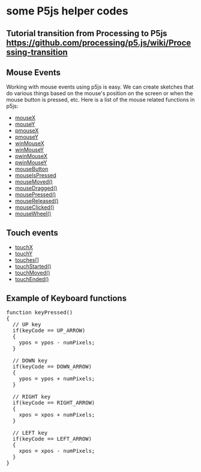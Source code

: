 # some P5js helper codes
## Tutorial transition from Processing to P5js https://github.com/processing/p5.js/wiki/Processing-transition

## Mouse Events
Working with mouse events using p5js is easy. We can create sketches that do various things based on the mouse's position on the screen or when the mouse button is pressed, 
etc. Here is a list of the mouse related functions in p5js:
<ul> 
	<li><a href="http://p5js.org/reference/#/p5/mouseX">mouseX</a></li>
	<li><a href="http://p5js.org/reference/#/p5/mouseY">mouseY</a></li>
	<li><a href="http://p5js.org/reference/#/p5/pmouseX">pmouseX</a></li>
	<li><a href="http://p5js.org/reference/#/p5/pmouseY">pmouseY</a></li>
	<li><a href="http://p5js.org/reference/#/p5/winMouseX">winMouseX</a></li>
	<li><a href="http://p5js.org/reference/#/p5/winMouseY">winMouseY</a></li>
	<li><a href="http://p5js.org/reference/#/p5/pwinMouseX">pwinMouseX</a></li>
	<li><a href="http://p5js.org/reference/#/p5/pwinMouseY">pwinMouseY</a></li>
	<li><a href="http://p5js.org/reference/#/p5/mouseButton">mouseButton</a></li>
	<li><a href="http://p5js.org/reference/#/p5/mouseIsPressed">mouseIsPressed</a></li>
	<li><a href="http://p5js.org/reference/#/p5/mouseMoved">mouseMoved()</a></li>
	<li><a href="http://p5js.org/reference/#/p5/mouseDragged">mouseDragged()</a></li>
	<li><a href="http://p5js.org/reference/#/p5/mousePressed">mousePressed()</a></li>
	<li><a href="http://p5js.org/reference/#/p5/mouseReleased">mouseReleased()</a></li>
	<li><a href="http://p5js.org/reference/#/p5/mouseClicked">mouseClicked()</a></li>
	<li><a href="http://p5js.org/reference/#/p5/mouseWheel">mouseWheel()</a></li>
</ul>

## Touch events
<ul>
	<li><a href="http://p5js.org/reference/#/p5/touchX">touchX</a></li>
	<li><a href="http://p5js.org/reference/#/p5/touchY">touchY</a></li>
    <li><a href="http://p5js.org/reference/#/p5/touches[]">touches[]</a></li>
    <li><a href="http://p5js.org/reference/#/p5/touchStarted">touchStarted()</a></li>
    <li><a href="http://p5js.org/reference/#/p5/touchMoved">touchMoved()</a></li>
    <li><a href="http://p5js.org/reference/#/p5/touchEnded">touchEnded()</a></li>
</ul>

## Example of Keyboard functions
<pre>function keyPressed()
{
  // UP key
  if(keyCode == UP_ARROW)
  {
    ypos = ypos - numPixels; 
  }
 
  // DOWN key
  if(keyCode == DOWN_ARROW)
  { 
    ypos = ypos + numPixels; 
  }
 
  // RIGHT key
  if(keyCode == RIGHT_ARROW)
  {
    xpos = xpos + numPixels; 
  }
 
  // LEFT key
  if(keyCode == LEFT_ARROW)
  {
    xpos = xpos - numPixels; 
  }
}
</pre>
